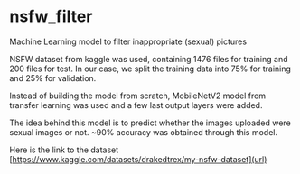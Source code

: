 # nsfw_filter
Machine Learning model to filter inappropriate (sexual) pictures

NSFW dataset from kaggle was used, containing 1476 files for training and 200 files for test.
In our case, we split the training data into 75% for training and 25% for validation.

Instead of building the model from scratch, MobileNetV2 model from transfer learning
was used and a few last output layers were added.

The idea behind this model is to predict whether the images uploaded were
sexual images or not. ~90% accuracy was obtained through this model.

Here is the link to the dataset
[https://www.kaggle.com/datasets/drakedtrex/my-nsfw-dataset](url)
